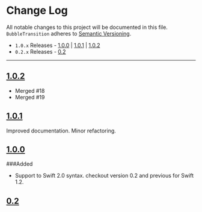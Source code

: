 # Change Log
All notable changes to this project will be documented in this file.
`BubbleTransition` adheres to [Semantic Versioning](http://semver.org/).

- `1.0.x` Releases - [1.0.0](#100) | [1.0.1](#101) | [1.0.2](#102)  
- `0.2.x` Releases - [0.2](#02) 

---

## [1.0.2](https://github.com/andreamazz/BubbleTransition/releases/tag/1.0.2)

- Merged #18  
- Merged #19 

## [1.0.1](https://github.com/andreamazz/BubbleTransition/releases/tag/1.0.1)

Improved documentation. Minor refactoring.  

## [1.0.0](https://github.com/andreamazz/BubbleTransition/releases/tag/1.0.0)

###Added
- Support to Swift 2.0 syntax. checkout version 0.2 and previous for Swift 1.2.  

## [0.2](https://github.com/andreamazz/BubbleTransition/releases/tag/0.2)
